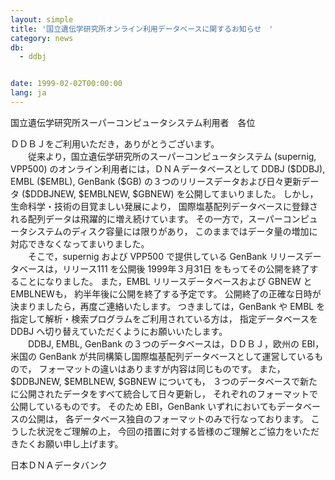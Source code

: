 ```yaml
---
layout: simple
title: '国立遺伝学研究所オンライン利用データベースに関するお知らせ　'
category: news
db:
  - ddbj


date: 1999-02-02T00:00:00
lang: ja
---
```


国立遺伝学研究所スーパーコンピュータシステム利用者　各位

<p>ＤＤＢＪをご利用いただき，ありがとうございます。<br>　　従来より，国立遺伝学研究所のスーパーコンピュータシステム (supernig, VPP500) のオンライン利用者には，ＤＮＡデータベースとして DDBJ ($DDBJ), EMBL ($EMBL), GenBank ($GB) の３つのリリースデータおよび日々更新データ ($DDBJNEW, $EMBLNEW, $GBNEW) を公開してまいりました。 しかし，生命科学・技術の目覚ましい発展により， 国際塩基配列データベースに登録される配列データは飛躍的に増え続けています。 その一方で，スーパーコンピュータシステムのディスク容量には限りがあり， このままではデータ量の増加に対応できなくなってまいりました。<br>　　そこで，supernig および VPP500 で提供している GenBank リリースデータベースは，リリース111 を公開後 1999年３月31日 をもってその公開を終了することになりました。 また，EMBL リリースデータベースおよび GBNEW と EMBLNEWも， 約半年後に公開を終了する予定です。 公開終了の正確な日時が決まりましたら，再度ご連絡いたします。 つきましては，GenBank や EMBL を指定して解析・検索プログラムをご利用されている方は， 指定データベースを DDBJ へ切り替えていただくようにお願いいたします。<br>　　DDBJ, EMBL, GenBank の３つのデータベースは，ＤＤＢＪ，欧州の EBI， 米国の GenBank が共同構築し国際塩基配列データベースとして運営しているもので， フォーマットの違いはありますが内容は同じものです。 また，$DDBJNEW, $EMBLNEW, $GBNEW についても， ３つのデータベースで新たに公開されたデータをすべて統合して日々更新し， それぞれのフォーマットで公開しているものです。 そのため EBI，GenBank いずれにおいてもデータベースの公開は， 各データベース独自のフォーマットのみで行なっております。 こうした状況をご理解の上， 今回の措置に対する皆様のご理解とご協力をいただきたくお願い申し上げます。</p>

<p>日本ＤＮＡデータバンク</p>
